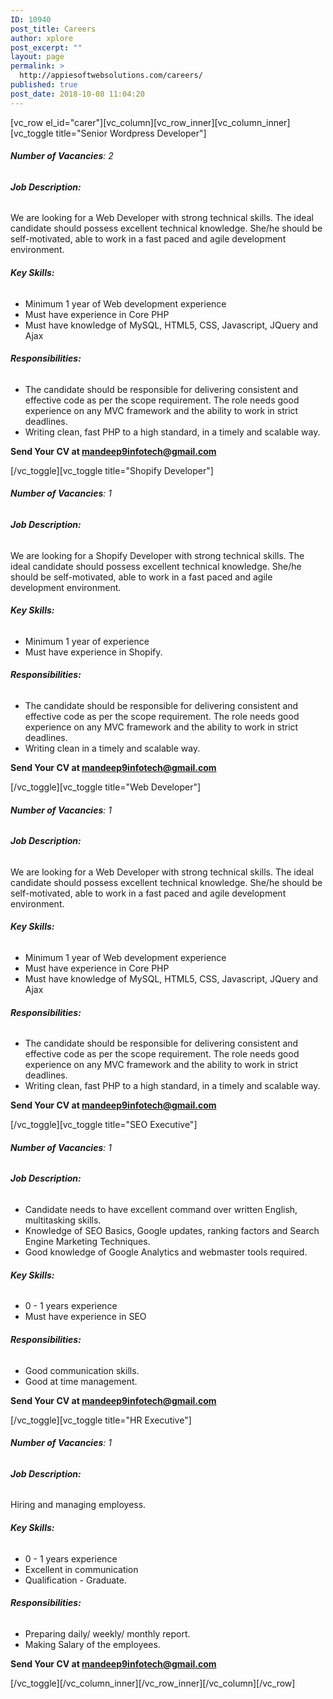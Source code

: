 ```yaml
---
ID: 10940
post_title: Careers
author: xplore
post_excerpt: ""
layout: page
permalink: >
  http://appiesoftwebsolutions.com/careers/
published: true
post_date: 2018-10-08 11:04:20
---
```

<p>[vc_row el_id="carer"][vc_column][vc_row_inner][vc_column_inner][vc_toggle title="Senior Wordpress Developer"]</p>
<div class="job_dtl">
<h6><b>Number of Vacancies</b>: 2</h6>
<h6><b>Job Description:</b></h6>
<p>We are looking for a Web Developer with strong technical skills. The ideal candidate should possess excellent technical knowledge. She/he should be self-motivated, able to work in a fast paced and agile development environment.</p>
<h6><b>Key Skills:</b></h6>
<ul>
<li>Minimum 1 year of Web development experience</li>
<li>Must have experience in Core PHP</li>
<li>Must have knowledge of MySQL, HTML5, CSS, Javascript, JQuery and Ajax</li>
</ul>
<h6><b>Responsibilities:</b></h6>
<ul>
<li>The candidate should be responsible for delivering consistent and effective code as per the scope requirement. The role needs good experience on any MVC framework and the ability to work in strict deadlines.</li>
<li>Writing clean, fast PHP to a high standard, in a timely and scalable way.</li>
</ul>
<p class="apply"><b>Send Your CV at <a href="mailto:mandeep9infotech@gmail.com">mandeep9infotech@gmail.com</a></b></p>
</div>
<p>[/vc_toggle][vc_toggle title="Shopify Developer"]</p>
<div class="job_dtl">
<h6><b>Number of Vacancies</b>: 1</h6>
<h6><b>Job Description:</b></h6>
<p>We are looking for a Shopify Developer with strong technical skills. The ideal candidate should possess excellent technical knowledge. She/he should be self-motivated, able to work in a fast paced and agile development environment.</p>
<h6><b>Key Skills:</b></h6>
<ul>
<li>Minimum 1 year of experience</li>
<li>Must have experience in Shopify.</li>
</ul>
<h6><b>Responsibilities:</b></h6>
<ul>
<li>The candidate should be responsible for delivering consistent and effective code as per the scope requirement. The role needs good experience on any MVC framework and the ability to work in strict deadlines.</li>
<li>Writing clean in a timely and scalable way.</li>
</ul>
<p class="apply"><b>Send Your CV at <a href="mailto:mandeep9infotech@gmail.com">mandeep9infotech@gmail.com</a></b></p>
</div>
<p>[/vc_toggle][vc_toggle title="Web Developer"]</p>
<div class="job_dtl">
<h6><b>Number of Vacancies</b>: 1</h6>
<h6><b>Job Description:</b></h6>
<p>We are looking for a Web Developer with strong technical skills. The ideal candidate should possess excellent technical knowledge. She/he should be self-motivated, able to work in a fast paced and agile development environment.</p>
<h6><b>Key Skills:</b></h6>
<ul>
<li>Minimum 1 year of Web development experience</li>
<li>Must have experience in Core PHP</li>
<li>Must have knowledge of MySQL, HTML5, CSS, Javascript, JQuery and Ajax</li>
</ul>
<h6><b>Responsibilities:</b></h6>
<ul>
<li>The candidate should be responsible for delivering consistent and effective code as per the scope requirement. The role needs good experience on any MVC framework and the ability to work in strict deadlines.</li>
<li>Writing clean, fast PHP to a high standard, in a timely and scalable way.</li>
</ul>
<p class="apply"><b>Send Your CV at <a href="mailto:mandeep9infotech@gmail.com">mandeep9infotech@gmail.com</a></b></p>
</div>
<p>[/vc_toggle][vc_toggle title="SEO Executive"]</p>
<div class="job_dtl">
<h6><b>Number of Vacancies</b>: 1</h6>
<h6><b>Job Description:</b></h6>
<ul>
<li>Candidate needs to have excellent command over written English, multitasking skills.</li>
<li>Knowledge of SEO Basics, Google updates, ranking factors and Search Engine Marketing Techniques.</li>
<li>Good knowledge of Google Analytics and webmaster tools required.</li>
</ul>
<h6><b>Key Skills:</b></h6>
<ul>
<li>0 - 1 years experience</li>
<li>Must have experience in SEO</li>
</ul>
<h6><b>Responsibilities:</b></h6>
<ul>
<li>Good communication skills.</li>
<li>Good at time management.</li>
</ul>
<p class="apply"><b>Send Your CV at <a href="mailto:mandeep9infotech@gmail.com">mandeep9infotech@gmail.com</a></b></p>
</div>
<p>[/vc_toggle][vc_toggle title="HR Executive"]</p>
<div class="job_dtl">
<h6><b>Number of Vacancies</b>: 1</h6>
<h6><b>Job Description:</b></h6>
<p>Hiring and managing employess.</p>
<h6><b>Key Skills:</b></h6>
<ul>
<li>0 - 1 years experience</li>
<li>Excellent in communication</li>
<li>Qualification - Graduate.</li>
</ul>
<h6><b>Responsibilities:</b></h6>
<ul>
<li>Preparing daily/ weekly/ monthly report.</li>
<li>Making Salary of the employees.</li>
</ul>
<p class="apply"><b>Send Your CV at <a href="mailto:mandeep9infotech@gmail.com">mandeep9infotech@gmail.com</a></b></p>
</div>
<p>[/vc_toggle][/vc_column_inner][/vc_row_inner][/vc_column][/vc_row]</p>